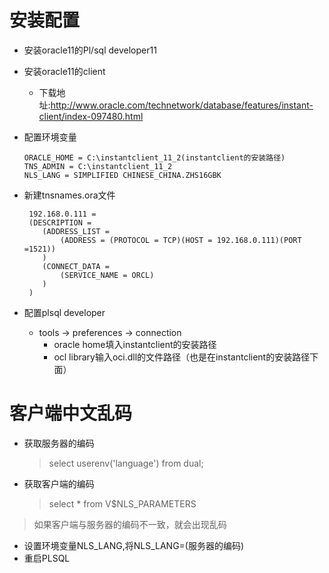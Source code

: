 
# 安装配置
+ 安装oracle11的Pl/sql developer11
+ 安装oracle11的client
    + 下载地址:<a href="http://www.oracle.com/technetwork/database/features/instant-client/index-097480.html">http://www.oracle.com/technetwork/database/features/instant-client/index-097480.html</a>

+ 配置环境变量
    ~~~
    ORACLE_HOME = C:\instantclient_11_2(instantclient的安装路径)
    TNS_ADMIN = C:\instantclient_11_2
    NLS_LANG = SIMPLIFIED CHINESE_CHINA.ZHS16GBK
    ~~~

+ 新建tnsnames.ora文件
    ~~~
     192.168.0.111 =
     (DESCRIPTION =
        (ADDRESS_LIST =
            (ADDRESS = (PROTOCOL = TCP)(HOST = 192.168.0.111)(PORT =1521))
        )
        (CONNECT_DATA =
            (SERVICE_NAME = ORCL)
        )
     )
    ~~~

+ 配置plsql developer
    + tools -> preferences -> connection
        + oracle home填入instantclient的安装路径
        + ocl library输入oci.dll的文件路径（也是在instantclient的安装路径下面）

# 客户端中文乱码

+ 获取服务器的编码
    > select userenv('language') from dual;

+ 获取客户端的编码
    > select * from V$NLS_PARAMETERS

> 如果客户端与服务器的编码不一致，就会出现乱码
+ 设置环境变量NLS_LANG,将NLS_LANG=(服务器的编码)
+ 重启PLSQL